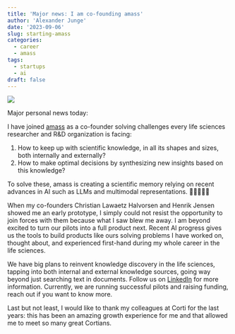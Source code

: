 ```yaml
---
title: 'Major news: I am co-founding amass'
author: 'Alexander Junge'
date: '2023-09-06'
slug: starting-amass
categories:
  - career
  - amass
tags:
  - startups
  - ai
draft: false
---
```


![](/posts/2023-09-06/amass-logo.png)

Major personal news today:

I have joined [amass](https://www.amass.tech) as a co-founder solving challenges every life sciences researcher and R&D organization is facing: 

1. How to keep up with scientific knowledge, in all its shapes and sizes, both internally and externally?
2. How to make optimal decisions by synthesizing new insights based on this knowledge?
   
To solve these, amass is creating a scientific memory relying on recent advances in AI such as LLMs and multimodal representations. 🧠🧑‍🔬🧪📒

When my co-founders Christian Lawaetz Halvorsen and Henrik Jensen showed me an early prototype, I simply could not resist the opportunity to join forces with them because what I saw blew me away.
I am beyond excited to turn our pilots into a full product next.
Recent AI progress gives us the tools to build products like ours solving problems I have worked on, thought about, and experienced first-hand during my whole career in the life sciences.

We have big plans to reinvent knowledge discovery in the life sciences, tapping into both internal and external knowledge sources, going way beyond just searching text in documents.
Follow us on [LinkedIn](https://www.linkedin.com/company/33893399) for more information.
Currently, we are running successful pilots and raising funding, reach out if you want to know more.

Last but not least, I would like to thank my colleagues at Corti for the last years: this has been an amazing growth experience for me and that allowed me to meet so many great Cortians.